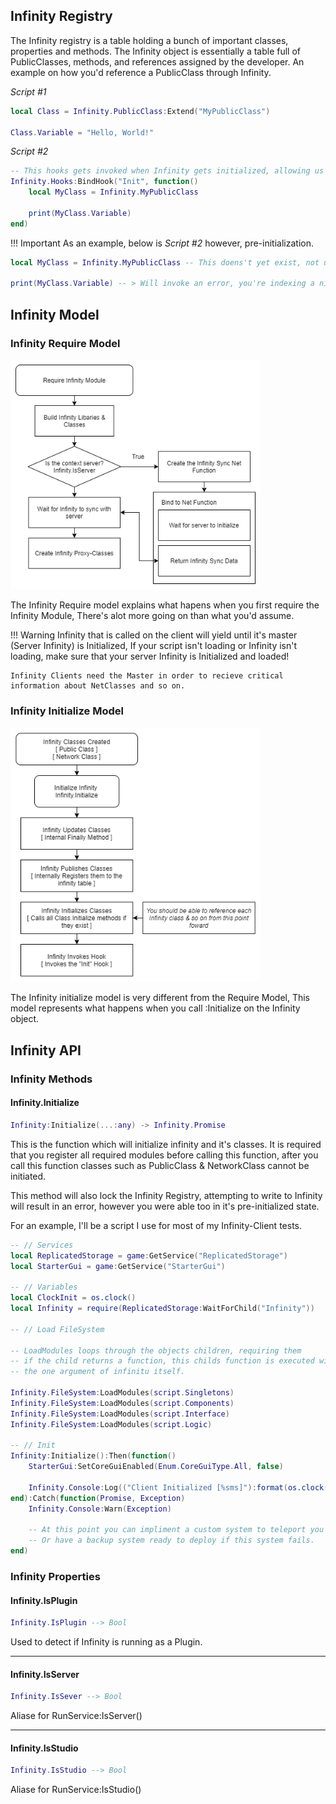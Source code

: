 ## Infinity Registry
The Infinity registry is a table holding a bunch of important classes, properties and methods. 
The Infinity object is essentially a table full of PublicClasses, methods, and references assigned by the developer. 
An example on how you'd reference a PublicClass through Infinity.

*Script #1*
```lua
local Class = Infinity.PublicClass:Extend("MyPublicClass")

Class.Variable = "Hello, World!"
```
*Script #2*
```lua
-- This hooks gets invoked when Infinity gets initialized, allowing us to connect to the infinity Init-Pipeline
Infinity.Hooks:BindHook("Init", function()
    local MyClass = Infinity.MyPublicClass

    print(MyClass.Variable)
end)
```

!!! Important
    As an example, below is *Script #2* however, pre-initialization.

```lua
local MyClass = Infinity.MyPublicClass -- This doens't yet exist, not until Infinity's :Initialize method has been called.

print(MyClass.Variable) -- > Will invoke an error, you're indexing a nil value.
```

## Infinity Model
### Infinity Require Model
<img src="/SiteAssets/Images/InfinityRModel.png" width="400">

The Infinity Require model explains what hapens when you first require the Infinity Module, There's alot more going on than what you'd assume. 

!!! Warning
    Infinity that is called on the client will yield until it's master (Server Infinity) is Initialized, If your script isn't loading or Infinity isn't loading, make sure that your server Infinity is Initialized and loaded!

    Infinity Clients need the Master in order to recieve critical information about NetClasses and so on.

### Infinity Initialize Model
<img src="/SiteAssets/Images/InfinityIModel.png" width="400">

The Infinity initialize model is very different from the Require Model, This model represents what happens when you call :Initialize on the Infinity object. 

## Infinity API
### Infinity Methods
#### Infinity.Initialize
```lua
Infinity:Initialize(...:any) -> Infinity.Promise
```

This is the function which will initialize infinity and it's classes. It is required that you register all required modules before calling this function, after you call this function classes such as PublicClass & NetworkClass cannot be initiated. 

This method will also lock the Infinity Registry, attempting to write to Infinity will result in an error, however you were able too in it's pre-initialized state.

For an example, I'll be a script I use for most of my Infinity-Client tests.

```lua
-- // Services
local ReplicatedStorage = game:GetService("ReplicatedStorage")
local StarterGui = game:GetService("StarterGui")

-- // Variables
local ClockInit = os.clock()
local Infinity = require(ReplicatedStorage:WaitForChild("Infinity"))

-- // Load FileSystem

-- LoadModules loops through the objects children, requiring them
-- if the child returns a function, this childs function is executed with
-- the one argument of infinitu itself.

Infinity.FileSystem:LoadModules(script.Singletons)
Infinity.FileSystem:LoadModules(script.Components)
Infinity.FileSystem:LoadModules(script.Interface)
Infinity.FileSystem:LoadModules(script.Logic)

-- // Init
Infinity:Initialize():Then(function()
	StarterGui:SetCoreGuiEnabled(Enum.CoreGuiType.All, false)

    Infinity.Console:Log(("Client Initialized [%sms]"):format(os.clock() - ClockInit))
end):Catch(function(Promise, Exception)
	Infinity.Console:Warn(Exception)

    -- At this point you can impliment a custom system to teleport you into the same game
    -- Or have a backup system ready to deploy if this system fails.
end)
```

### Infinity Properties
#### Infinity.IsPlugin
```lua
Infinity.IsPlugin --> Bool
```

Used to detect if Infinity is running as a Plugin.

--------------------------------
#### Infinity.IsServer
```lua
Infinity.IsSever --> Bool
```

Aliase for RunService:IsServer()

--------------------------------
#### Infinity.IsStudio
```lua
Infinity.IsStudio --> Bool
```

Aliase for RunService:IsStudio()
